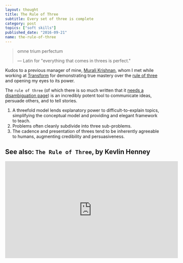 ```yaml
---
layout: thought
title: The Rule of Three
subtitle: Every set of three is complete
category: post
topics: ["soft skills"]
published_date: "2016-09-21"
name: the-rule-of-three
---
```

> omne trium perfectum
>
> &mdash; Latin for "everything that comes in threes is perfect."
> 

Kudos to a previous manager of mine, [Murali Krishnan][murali-linkedin], whom
I met while working at [Transform][transform-website] for demonstrating true
mastery over the [rule of three][rule-of-three-wiki] and opening my eyes to its
power.

The `rule of three` (of which there is so much written that it
[needs a disambiguation page][disambiguation-wiki]) is an incredibly potent
tool to communicate ideas, persuade others, and to tell stories.

1. A threefold model lends explanatory power to difficult-to-explain topics,
simplifying the conceptual model and providing and elegant framework to teach.
2. Problems often cleanly subdivide into three sub-problems.
3. The cadence and presentation of threes tend to be inherently agreeable to
humans, augmenting credibility and persuasiveness.


## See also: `The Rule of Three`, by Kevlin Henney

<iframe width="560" height="315" src="https://www.youtube.com/embed/buEB5zLAHl8" frameborder="0" allowfullscreen></iframe>


[transform-website]: https://www.transform.co/
[rule-of-three-wiki]: https://en.wikipedia.org/wiki/Rule_of_three_(writing)
[disambiguation-wiki]: https://en.wikipedia.org/wiki/Rule_of_three
[murali-linkedin]: https://www.linkedin.com/in/muralirkrishnan/

